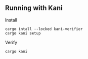 

## Running with Kani

Install

    cargo intall --locked kani-verifier
    cargo kani setup

Verify

    cargo kani

